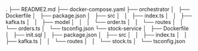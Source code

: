 . 
├── README2.md 
├── docker-compose.yaml 
├── orchestrator 
│   ├── Dockerfile 
│   ├── package.json 
│   ├── src 
│   │   ├── index.ts 
│   │   ├── kafka.ts 
│   │   ├── model 
│   │   │   └── order.ts 
│   │   └── routes 
│   │   └── orders.ts 
│   └── tsconfig.json 
└── stock-service 
│   ├── Dockerfile 
│   ├── init.sql 
│   ├── package.json 
│   ├── src 
│   │   ├── index.ts 
│   │   ├── kafka.ts 
│   │   └── routes 
│   │   └── stock.ts 
│   └── tsconfig.json

